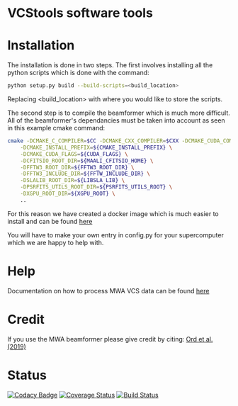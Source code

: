 VCStools software tools
======


Installation
======
The installation is done in two steps. The first involves installing all the python scripts which is done with the command:
```bash
python setup.py build --build-scripts=<build_location>
```
Replacing <build_location> with where you would like to store the scripts.

The second step is to compile the beamformer which is much more difficult. All of the beamformer's dependancies must be taken into account as seen in this example cmake command:
```bash
cmake -DCMAKE_C_COMPILER=$CC -DCMAKE_CXX_COMPILER=$CXX -DCMAKE_CUDA_COMPILER=$CUDA_COMPILER \
    -DCMAKE_INSTALL_PREFIX=${CMAKE_INSTALL_PREFIX} \
    -DCMAKE_CUDA_FLAGS=${CUDA_FLAGS} \
    -DCFITSIO_ROOT_DIR=${MAALI_CFITSIO_HOME} \
    -DFFTW3_ROOT_DIR=${FFTW3_ROOT_DIR} \
    -DFFTW3_INCLUDE_DIR=${FFTW_INCLUDE_DIR} \
    -DSLALIB_ROOT_DIR=${LIBSLA_LIB} \
    -DPSRFITS_UTILS_ROOT_DIR=${PSRFITS_UTILS_ROOT} \
    -DXGPU_ROOT_DIR=${XGPU_ROOT} \
    ..
```

For this reason we have created a docker image which is much easier to install and can be found [here](https://cloud.docker.com/u/cirapulsarsandtransients/repository/docker/cirapulsarsandtransients/vcstools)

You will have to make your own entry in config.py for your supercomputer which we are happy to help with.

Help
======
Documentation on how to process MWA VCS data can be found [here](https://wiki.mwatelescope.org/display/MP/Documentation)

Credit
======
If you use the MWA beamformer please give credit by citing:
[Ord et al. (2019)](https://ui.adsabs.harvard.edu/abs/2019PASA...36...30O/abstract)

Status
=====
[![Codacy Badge](https://api.codacy.com/project/badge/Grade/c5935a38ea9d4ec7a5c78fe107766cda)](https://www.codacy.com/manual/CIRA-Pulsars-and-Transients-Group/vcstools?utm_source=github.com&amp;utm_medium=referral&amp;utm_content=CIRA-Pulsars-and-Transients-Group/vcstools&amp;utm_campaign=Badge_Grade)
[![Coverage Status](https://coveralls.io/repos/github/CIRA-Pulsars-and-Transients-Group/vcstools/badge.svg)](https://coveralls.io/github/CIRA-Pulsars-and-Transients-Group/vcstools)
[![Build Status](https://travis-ci.org/CIRA-Pulsars-and-Transients-Group/vcstools.svg?branch=master)](https://travis-ci.org/CIRA-Pulsars-and-Transients-Group/vcstools)
